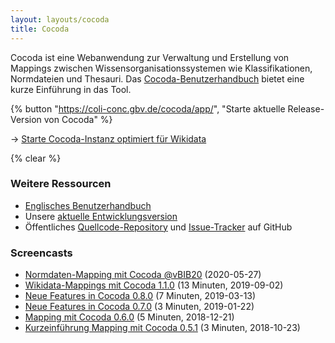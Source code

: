 ```yaml
---
layout: layouts/cocoda
title: Cocoda
---
```


Cocoda ist eine Web&#173;anwendung zur Verwaltung und Erstellung von Mappings zwischen Wissens&#173;organisations&#173;systemen wie Klassifikationen, Norm&#173;dateien und Thesauri. Das [Cocoda-Benutzer&#173;handbuch](https://coli-conc.gbv.de/cocoda/app/user-manual-de.html) bietet eine kurze Einführung in das Tool.

<div class="cocoda-clear"></div> <!-- see cocoda.scss for details -->

{% button "https://coli-conc.gbv.de/cocoda/app/", "Starte aktuelle Release-Version von Cocoda" %}

→ [Starte Cocoda-Instanz optimiert für Wikidata](https://coli-conc.gbv.de/cocoda/wikidata/)

{% clear %}

### Weitere Ressourcen
<!---
- PDFs für das Benutzerhandbuch: [A4 PDF](https://coli-conc.gbv.de/cocoda/user-manual-de.pdf) / [foldable sheets](https://coli-conc.gbv.de/cocoda/user-manual-de-book.pdf))
--->
- [Englisches Benutzerhandbuch](https://gbv.github.io/cocoda/dev/user-manual-en.html)
- Unsere [aktuelle Entwicklungsversion](https://coli-conc.gbv.de/cocoda/dev/)
- Öffentliches [Quellcode-Repository](https://github.com/gbv/cocoda) und [Issue-Tracker](https://github.com/gbv/cocoda/issues) auf GitHub

### Screencasts
- [Normdaten-Mapping mit Cocoda @vBIB20](https://doi.org/10.5446/36465) (2020-05-27)
- [Wikidata-Mappings mit Cocoda 1.1.0](https://vimeo.com/357295989) (13 Minuten, 2019-09-02)
- [Neue Features in Cocoda 0.8.0](https://vimeo.com/323457260) (7 Minuten, 2019-03-13)
- [Neue Features in Cocoda 0.7.0](https://vimeo.com/312681760) (3 Minuten, 2019-01-22)
- [Mapping mit Cocoda 0.6.0](https://vimeo.com/307653028) (5 Minuten, 2018-12-21)
- [Kurzeinführung Mapping mit Cocoda 0.5.1](https://vimeo.com/296616305) (3 Minuten, 2018-10-23)
